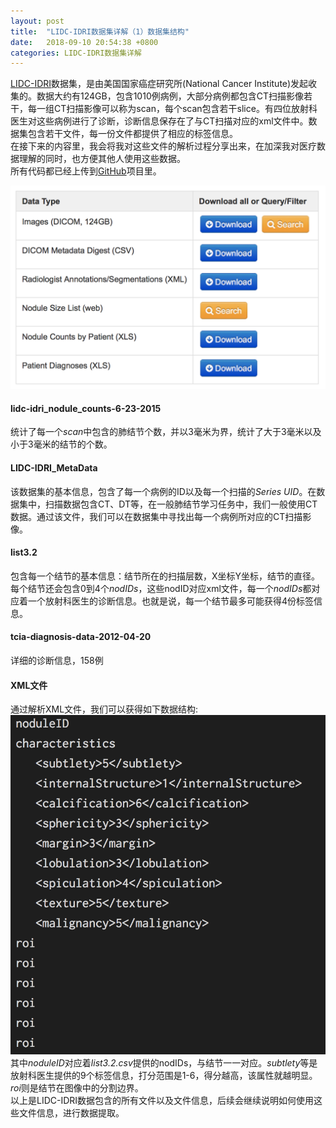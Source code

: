 ```yaml
---
layout: post
title:  "LIDC-IDRI数据集详解（1）数据集结构"
date:   2018-09-10 20:54:38 +0800
categories: LIDC-IDRI数据集详解
---
```


[LIDC-IDRI](https://wiki.cancerimagingarchive.net/display/Public/LIDC-IDRI)数据集，是由美国国家癌症研究所(National Cancer Institute)发起收集的。数据大约有124GB，包含1010例病例，大部分病例都包含CT扫描影像若干，每一组CT扫描影像可以称为scan，每个scan包含若干slice。有四位放射科医生对这些病例进行了诊断，诊断信息保存在了与CT扫描对应的xml文件中。数据集包含若干文件，每一份文件都提供了相应的标签信息。  
在接下来的内容里，我会将我对这些文件的解析过程分享出来，在加深我对医疗数据理解的同时，也方便其他人使用这些数据。  
所有代码都已经上传到[GitHub](https://github.com/wangqiuli0102/LIDC-IDRI-Toolbox-python)项目里。

![](/assets/1.png)  


#### lidc-idri_nodule_counts-6-23-2015    
统计了每一个*scan*中包含的肺结节个数，并以3毫米为界，统计了大于3毫米以及小于3毫米的结节的个数。  
#### LIDC-IDRI_MetaData   
该数据集的基本信息，包含了每一个病例的ID以及每一个扫描的*Series UID*。在数据集中，扫描数据包含CT、DT等，在一般肺结节学习任务中，我们一般使用CT数据。通过该文件，我们可以在数据集中寻找出每一个病例所对应的CT扫描影像。
#### list3.2   
包含每一个结节的基本信息：结节所在的扫描层数，X坐标Y坐标，结节的直径。每个结节还会包含0到4个*nodIDs*，这些nodID对应xml文件，每一个*nodIDs*都对应着一个放射科医生的诊断信息。也就是说，每一个结节最多可能获得4份标签信息。
#### tcia-diagnosis-data-2012-04-20
详细的诊断信息，158例  
#### XML文件
通过解析XML文件，我们可以获得如下数据结构:  
![](/assets/2.png)  
其中*noduleID*对应着*list3.2.csv*提供的nodIDs，与结节一一对应。*subtlety*等是放射科医生提供的9个标签信息，打分范围是1-6，得分越高，该属性就越明显。*roi*则是结节在图像中的分割边界。  
以上是LIDC-IDRI数据包含的所有文件以及文件信息，后续会继续说明如何使用这些文件信息，进行数据提取。